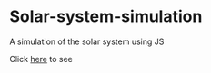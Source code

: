 # Solar-system-simulation
A simulation of the solar system using JS

Click [here](https://kevincoovi.github.io/Solar-system-simulation/) to see
